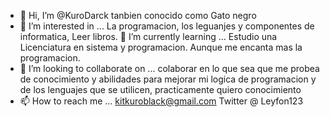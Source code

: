- 👋 Hi, I’m @KuroDarck
tanbien  conocido como Gato negro
- 👀 I’m interested in ...
La programacion, los leguanjes y componentes de informatica,  Leer libros.
🌱 I’m currently learning ...
Estudio una Licenciatura en sistema y programacion. Aunque me encanta mas la programacion.
- 💞️ I’m looking to collaborate on ...
colaborar en lo que sea que me probea de conocimiento y abilidades para mejorar mi logica de programacion y  de los lenguajes que se utilicen, practicamente quiero conocimiento
- 📫 How to reach me ...
kitkuroblack@gmail.com
Twitter @ Leyfon123
